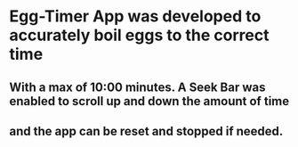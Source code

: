 # Egg-Timer App was developed to accurately boil eggs to the correct time 
## With a max of 10:00 minutes. A Seek Bar was enabled to scroll up and down the amount of time
## and the app can be reset and stopped if needed. 
